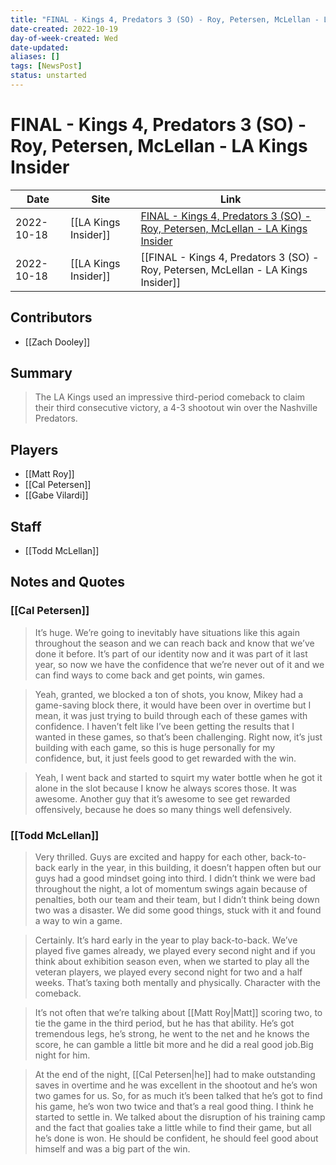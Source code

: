 ```yaml
---
title: "FINAL - Kings 4, Predators 3 (SO) - Roy, Petersen, McLellan - LA Kings Insider"
date-created: 2022-10-19
day-of-week-created: Wed
date-updated: 
aliases: []
tags: [NewsPost]
status: unstarted
---
```


# FINAL - Kings 4, Predators 3 (SO) - Roy, Petersen, McLellan - LA Kings Insider

| Date       | Site                 | Link                                                                                                                                                                        |
| ---------- | -------------------- | --------------------------------------------------------------------------------------------------------------------------------------------------------------------------- |
| 2022-10-18 | [[LA Kings Insider]] | [FINAL - Kings 4, Predators 3 (SO) - Roy, Petersen, McLellan - LA Kings Insider](https://lakingsinsider.com/2022/10/18/final-kings-4-predators-3-so-roy-petersen-mclellan/) |
| 2022-10-18 | [[LA Kings Insider]] | [[FINAL - Kings 4, Predators 3 (SO) - Roy, Petersen, McLellan - LA Kings Insider]]                                                                                          |

## Contributors
- [[Zach Dooley]]


## Summary
> The LA Kings used an impressive third-period comeback to claim their third consecutive victory, a 4-3 shootout win over the Nashville Predators.


## Players
- [[Matt Roy]]
- [[Cal Petersen]]
- [[Gabe Vilardi]]


## Staff
- [[Todd McLellan]]


## Notes and Quotes
### [[Cal Petersen]]
> It’s huge. We’re going to inevitably have situations like this again throughout the season and we can reach back and know that we’ve done it before. It’s part of our identity now and it was part of it last year, so now we have the confidence that we’re never out of it and we can find ways to come back and get points, win games.

> Yeah, granted, we blocked a ton of shots, you know, Mikey had a game-saving block there, it would have been over in overtime but I mean, it was just trying to build through each of these games with confidence. I haven’t felt like I’ve been getting the results that I wanted in these games, so that’s been challenging. Right now, it’s just building with each game, so this is huge personally for my confidence, but, it just feels good to get rewarded with the win.

> Yeah, I went back and started to squirt my water bottle when he got it alone in the slot because I know he always scores those. It was awesome. Another guy that it’s awesome to see get rewarded offensively, because he does so many things well defensively.

### [[Todd McLellan]]
> Very thrilled. Guys are excited and happy for each other, back-to-back early in the year, in this building, it doesn’t happen often but our guys had a good mindset going into third. I didn’t think we were bad throughout the night, a lot of momentum swings again because of penalties, both our team and their team, but I didn’t think being down two was a disaster. We did some good things, stuck with it and found a way to win a game.

> Certainly. It’s hard early in the year to play back-to-back. We’ve played five games already, we played every second night and if you think about exhibition season even, when we started to play all the veteran players, we played every second night for two and a half weeks. That’s taxing both mentally and physically. Character with the comeback.

> It’s not often that we’re talking about [[Matt Roy|Matt]] scoring two, to tie the game in the third period, but he has that ability. He’s got tremendous legs, he’s strong, he went to the net and he knows the score, he can gamble a little bit more and he did a real good job.Big night for him.

> At the end of the night, [[Cal Petersen|he]] had to make outstanding saves in overtime and he was excellent in the shootout and he’s won two games for us. So, for as much it’s been talked that he’s got to find his game, he’s won two twice and that’s a real good thing. I think he started to settle in. We talked about the disruption of his training camp and the fact that goalies take a little while to find their game, but all he’s done is won. He should be confident, he should feel good about himself and was a big part of the win.
